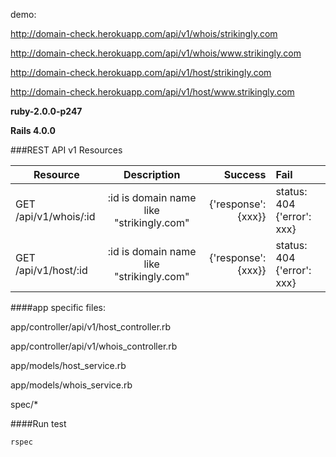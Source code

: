 demo: 

http://domain-check.herokuapp.com/api/v1/whois/strikingly.com

http://domain-check.herokuapp.com/api/v1/whois/www.strikingly.com

http://domain-check.herokuapp.com/api/v1/host/strikingly.com

http://domain-check.herokuapp.com/api/v1/host/www.strikingly.com


**ruby-2.0.0-p247**


**Rails 4.0.0**

###REST API v1 Resources


| Resource       | Description | Success | Fail |
| ------------- |:-------------:| -------:|:-----|
| GET /api/v1/whois/:id      | :id is domain name like "strikingly.com"| {'response': {xxx}}| status: 404 {'error': xxx}|
| GET /api/v1/host/:id       | :id is domain name like "strikingly.com" | {'response': {xxx}} | status: 404 {'error': xxx}|



####app specific files:

app/controller/api/v1/host_controller.rb

app/controller/api/v1/whois_controller.rb

app/models/host_service.rb

app/models/whois_service.rb

spec/*

####Run test

`rspec`